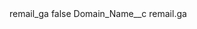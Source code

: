 <?xml version="1.0" encoding="UTF-8"?>
<CustomMetadata xmlns="http://soap.sforce.com/2006/04/metadata" xmlns:xsi="http://www.w3.org/2001/XMLSchema-instance" xmlns:xsd="http://www.w3.org/2001/XMLSchema">
    <label>remail_ga</label>
    <protected>false</protected>
    <values>
        <field>Domain_Name__c</field>
        <value xsi:type="xsd:string">remail.ga</value>
    </values>
</CustomMetadata>
